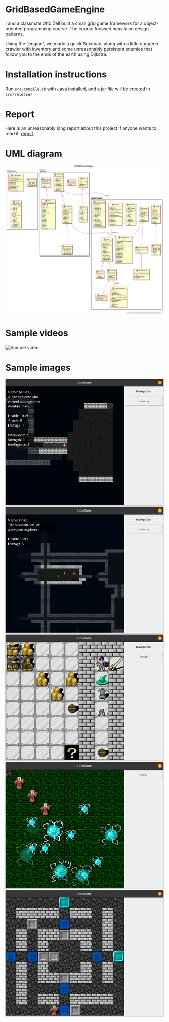 # GridBasedGameEngine
I and a classmate Otto Zell built a small grid game framework for a object-oriented programming course. The course focused heavily on design patterns. 

Using the "engine", we made a quick Sokoban, along with a little dungeon crawler with inventory and some unreasonably persistent enemies that follow you to the ends of the earth using Dijkstra.

# Installation instructions
Run `src/compile.sh` with Java installed, and a jar file will be created in `src/release/`

# Report
Here is an unreasonably long report about this project if anyone wants to read it.
[report](media/Grid_based_java_framework.pdf)

# UML diagram
![UML diagram](media/UML_engine5.png)

# Sample videos
![Sample video](media/dungeon_demo.gif)

# Sample images
![sample image 1](media/1.png)
![sample image 2](media/2.png)
![sample image 3](media/3.png)
![sample image 4](media/4.png)
![sample image 5](media/5.png)
